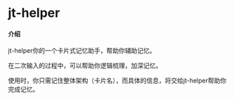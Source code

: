 # jt-helper

#### 介绍
jt-helper你的一个卡片式记忆助手，帮助你辅助记忆。

在二次输入的过程中，可以帮助你逻辑梳理，加深记忆。

使用时，你只需记住整体架构（卡片名），而具体的信息，将交给jt-helper帮助你完成记忆。
